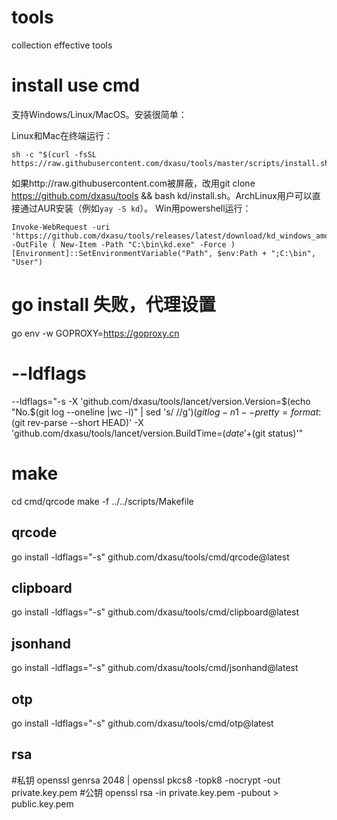 # tools
collection effective tools

# install use cmd
支持Windows/Linux/MacOS。安装很简单：

Linux和Mac在终端运行：
```
sh -c "$(curl -fsSL https://raw.githubusercontent.com/dxasu/tools/master/scripts/install.sh)"
```
如果http://raw.githubusercontent.com被屏蔽，改用git clone https://github.com/dxasu/tools && bash kd/install.sh。ArchLinux用户可以直接通过AUR安装（例如`yay -S kd`）。
Win用powershell运行：
```
Invoke-WebRequest -uri 'https://github.com/dxasu/tools/releases/latest/download/kd_windows_amd64.exe' -OutFile ( New-Item -Path "C:\bin\kd.exe" -Force )
[Environment]::SetEnvironmentVariable("Path", $env:Path + ";C:\bin", "User")
```


# go install 失败，代理设置
go env -w GOPROXY=https://goproxy.cn

# --ldflags
--ldflags="-s -X 'github.com/dxasu/tools/lancet/version.Version=$(echo "No.$(git log --oneline |wc -l)" | sed 's/ //g')$(git log -n1 --pretty=format:%h |git tag --contains)'  -X 'github.com/dxasu/tools/lancet/version.GitCommit=$(git rev-parse --short HEAD)' -X 'github.com/dxasu/tools/lancet/version.BuildTime=$(date '+%Y-%m-%d %H:%M:%S')' -X 'github.com/dxasu/tools/lancet/version.GitStatus=$(git status)'"


# make
cd cmd/qrcode
make -f ../../scripts/Makefile

## qrcode
go install -ldflags="-s" github.com/dxasu/tools/cmd/qrcode@latest

## clipboard
go install -ldflags="-s" github.com/dxasu/tools/cmd/clipboard@latest

## jsonhand
go install -ldflags="-s" github.com/dxasu/tools/cmd/jsonhand@latest

## otp
go install -ldflags="-s" github.com/dxasu/tools/cmd/otp@latest

## rsa
#私钥
openssl genrsa 2048 | openssl pkcs8 -topk8 -nocrypt -out private.key.pem
#公钥
openssl rsa -in private.key.pem -pubout > public.key.pem